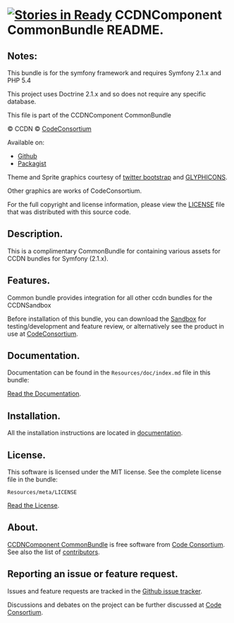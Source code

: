 [![Stories in Ready](https://badge.waffle.io/codeconsortium/CCDNComponentCommonBundle.png?label=ready)](https://waffle.io/codeconsortium/CCDNComponentCommonBundle)
CCDNComponent CommonBundle README.
==================================

  
## Notes:  
  
This bundle is for the symfony framework and requires Symfony 2.1.x and PHP 5.4
  
This project uses Doctrine 2.1.x and so does not require any specific database.


This file is part of the CCDNComponent CommonBundle

&copy; CCDN &copy; [CodeConsortium](http://www.codeconsortium.com/)

Available on:
* [Github](http://www.github.com/codeconsortium/CCDNComponentCommonBundle)
* [Packagist](https://packagist.org/packages/codeconsortium/ccdn-component-common-bundle)

Theme and Sprite graphics courtesy of [twitter bootstrap](http://twitter.github.com/bootstrap/index.html) and [GLYPHICONS](http://glyphicons.com/).

Other graphics are works of CodeConsortium.

For the full copyright and license information, please view the [LICENSE](http://github.com/codeconsortium/CCDNComponentCommonBundle/blob/master/Resources/meta/LICENSE) file that was distributed with this source code.

## Description.

This is a complimentary CommonBundle for containing various assets for CCDN bundles for Symfony (2.1.x).

## Features.

Common bundle provides integration for all other ccdn bundles for the CCDNSandbox

Before installation of this bundle, you can download the [Sandbox](https://github.com/codeconsortium/CCDNSandBox) for testing/development and feature review,
 or alternatively see the product in use at [CodeConsortium](http://www.codeconsortium.com).

## Documentation.

Documentation can be found in the `Resources/doc/index.md` file in this bundle:

[Read the Documentation](http://github.com/codeconsortium/CCDNComponentCommonBundle/blob/master/Resources/doc/index.md).

## Installation.

All the installation instructions are located in [documentation](http://github.com/codeconsortium/CCDNComponentCommonBundle/blob/master/Resources/doc/install.md).

## License.

This software is licensed under the MIT license. See the complete license file in the bundle:

	Resources/meta/LICENSE

[Read the License](http://github.com/codeconsortium/CCDNComponentCommonBundle/blob/master/Resources/meta/LICENSE).

## About.

[CCDNComponent CommonBundle](http://github.com/codeconsortium/CCDNComponentCommonBundle) is free software from [Code Consortium](http://www.codeconsortium.com).
See also the list of [contributors](http://github.com/codeconsortium/CCDNComponentCommonBundle/contributors).

## Reporting an issue or feature request.

Issues and feature requests are tracked in the [Github issue tracker](http://github.com/codeconsortium/CCDNComponentCommonBundle/issues).

Discussions and debates on the project can be further discussed at [Code Consortium](http://www.codeconsortium.com).
